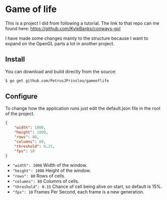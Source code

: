 # Game of life

This is a project I did from following a tutorial. The link to that repo can me found here: https://github.com/KyleBanks/conways-gol

I have made some changes mainly to the structure because I want to expand on the OpenGL parts a lot in another project.

## Install

You can download and build directly from the source: 

```sh
$ go get github.com/PetrusJPrinsloo/gameoflife
```

## Configure

To change how the application runs just edit the default.json file in the root of the project.

```json
{
    "width": 1000,
    "height": 1000,
    "rows": 80,
    "columns": 80,
    "threshold": 0.15,
    "fps": 10
}
```

* `"width": 1000` Width of the window.
* `"height": 1000` Height of the window.
* `"rows": 80` Rows of cells.
* `"columns": 80` Columns of cells.
* `"threshold": 0.15` Chance of cell being alive on start, so default is 15%.
* `"fps": 10` Frames Per Second, each frame is a new generation.
